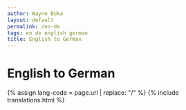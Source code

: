 ```yaml
---
author: Wayne Boka
layout: default
permalink: /en-de
tags: en de english german
title: English to German
---
```


# English to German

{% assign lang-code = page.url | replace: "/" %}
{% include translations.html %}
